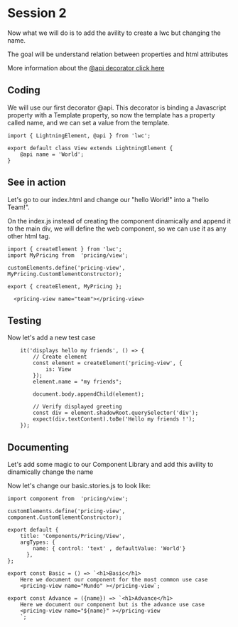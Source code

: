 # Session 2
Now what we will do is to add the avility to create a lwc but changing the name. 

The goal will be understand relation between properties and html attributes

More information about the [@api decorator click here](https://lwc.dev/guide/reference#%40api)

## Coding
We will use our first decorator @api.  This decorator is binding a Javascript property with a Template property, so now the template has a property called name, and we can set a value from the template.


````
import { LightningElement, @api } from 'lwc';

export default class View extends LightningElement {
    @api name = 'World';
}
````

## See in action
Let's go to our index.html and change our "hello World!" into a "hello Team!". 

On the index.js instead of creating the component dinamically and append it to the main div, we will define the web component, so we can use it as any other html tag.

````
import { createElement } from 'lwc';
import MyPricing from  'pricing/view';

customElements.define('pricing-view', MyPricing.CustomElementConstructor);

export { createElement, MyPricing };
````


````
  <pricing-view name="team"></pricing-view>
````


## Testing

Now let's add a new test case 

````
    it('displays hello my friends', () => {
        // Create element
        const element = createElement('pricing-view', {
            is: View
        });
        element.name = "my friends";

        document.body.appendChild(element);

        // Verify displayed greeting
        const div = element.shadowRoot.querySelector('div');
        expect(div.textContent).toBe('Hello my friends !');
    });
````

## Documenting

Let's add some magic to our Component Library and add this avility to dinamically change the name

Now let's change our basic.stories.js to look like: 
````
import component from  'pricing/view';

customElements.define('pricing-view', component.CustomElementConstructor);

export default {
    title: 'Components/Pricing/View',
    argTypes: {
        name: { control: 'text' , defaultValue: 'World'}
      },    
};

export const Basic = () => `<h1>Basic</h1> 
    Here we document our component for the most common use case
    <pricing-view name="Mundo" ></pricing-view`;

export const Advance = ({name}) => `<h1>Advance</h1> 
    Here we document our component but is the advance use case
    <pricing-view name="${name}" ></pricing-view
    `;

````
